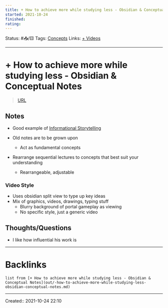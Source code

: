 ```yaml
---
title: + How to achieve more while studying less - Obsidian & Conceptual Notes
started: 2021-10-24 
finished:
rating:
---
```

Status: #📥/🟨 
Tags: [Concepts](None)
Links: [+ Videos](out/-videos.md)
___
# + How to achieve more while studying less - Obsidian & Conceptual Notes
> [URL](https://www.youtube.com/watch?v=MYJsGksojms&t=14s&ab_channel=Peepnbrick)

## Notes
- Good example of [Informational Storytelling](None)

- Old notes are to be grown upon
	- Act as fundamental concepts

- Rearrange sequential lectures to concepts that best suit your understanding
	- Rearrangeable, adjustable
### Video Style
- Uses obsidian split view to type up key ideas
- Mix of graphics, videos, drawings, typing stuff
	- Blurry background of portal gameplay as viewing
	- No specific style, just a generic video
## Thoughts/Questions
- I like how influential his work is
___
# Backlinks
```dataview
list from [+ How to achieve more while studying less - Obsidian & Conceptual Notes](out/-how-to-achieve-more-while-studying-less-obsidian-conceptual-notes.md)
```
___
Created:: 2021-10-24 22:10


